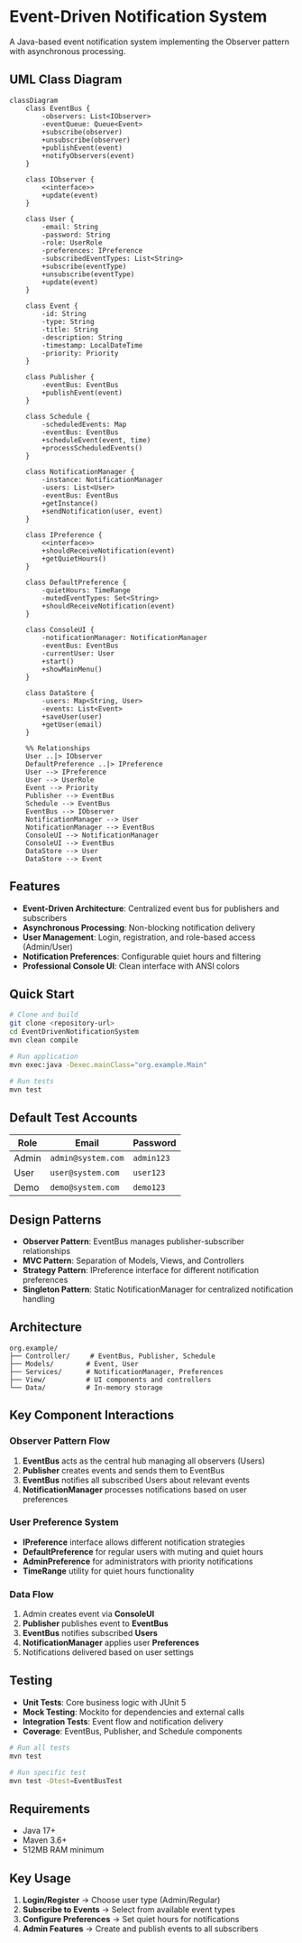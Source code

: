# Event-Driven Notification System

A Java-based event notification system implementing the Observer pattern with asynchronous processing.

## UML Class Diagram

```mermaid
classDiagram
    class EventBus {
        -observers: List<IObserver>
        -eventQueue: Queue<Event>
        +subscribe(observer)
        +unsubscribe(observer)
        +publishEvent(event)
        +notifyObservers(event)
    }

    class IObserver {
        <<interface>>
        +update(event)
    }

    class User {
        -email: String
        -password: String
        -role: UserRole
        -preferences: IPreference
        -subscribedEventTypes: List<String>
        +subscribe(eventType)
        +unsubscribe(eventType)
        +update(event)
    }

    class Event {
        -id: String
        -type: String
        -title: String
        -description: String
        -timestamp: LocalDateTime
        -priority: Priority
    }

    class Publisher {
        -eventBus: EventBus
        +publishEvent(event)
    }

    class Schedule {
        -scheduledEvents: Map
        -eventBus: EventBus
        +scheduleEvent(event, time)
        +processScheduledEvents()
    }

    class NotificationManager {
        -instance: NotificationManager
        -users: List<User>
        -eventBus: EventBus
        +getInstance()
        +sendNotification(user, event)
    }

    class IPreference {
        <<interface>>
        +shouldReceiveNotification(event)
        +getQuietHours()
    }

    class DefaultPreference {
        -quietHours: TimeRange
        -mutedEventTypes: Set<String>
        +shouldReceiveNotification(event)
    }

    class ConsoleUI {
        -notificationManager: NotificationManager
        -eventBus: EventBus
        -currentUser: User
        +start()
        +showMainMenu()
    }

    class DataStore {
        -users: Map<String, User>
        -events: List<Event>
        +saveUser(user)
        +getUser(email)
    }

    %% Relationships
    User ..|> IObserver
    DefaultPreference ..|> IPreference
    User --> IPreference
    User --> UserRole
    Event --> Priority
    Publisher --> EventBus
    Schedule --> EventBus
    EventBus --> IObserver
    NotificationManager --> User
    NotificationManager --> EventBus
    ConsoleUI --> NotificationManager
    ConsoleUI --> EventBus
    DataStore --> User
    DataStore --> Event
```

## Features

- **Event-Driven Architecture**: Centralized event bus for publishers and subscribers
- **Asynchronous Processing**: Non-blocking notification delivery
- **User Management**: Login, registration, and role-based access (Admin/User)
- **Notification Preferences**: Configurable quiet hours and filtering
- **Professional Console UI**: Clean interface with ANSI colors

## Quick Start

```bash
# Clone and build
git clone <repository-url>
cd EventDrivenNotificationSystem
mvn clean compile

# Run application
mvn exec:java -Dexec.mainClass="org.example.Main"

# Run tests
mvn test
```

## Default Test Accounts

| Role | Email | Password |
|------|--------|----------|
| Admin | `admin@system.com` | `admin123` |
| User | `user@system.com` | `user123` |
| Demo | `demo@system.com` | `demo123` |

## Design Patterns

- **Observer Pattern**: EventBus manages publisher-subscriber relationships
- **MVC Pattern**: Separation of Models, Views, and Controllers
- **Strategy Pattern**: IPreference interface for different notification preferences
- **Singleton Pattern**: Static NotificationManager for centralized notification handling

## Architecture

```
org.example/
├── Controller/     # EventBus, Publisher, Schedule
├── Models/        # Event, User
├── Services/      # NotificationManager, Preferences
├── View/          # UI components and controllers
└── Data/          # In-memory storage
```

## Key Component Interactions

### Observer Pattern Flow
1. **EventBus** acts as the central hub managing all observers (Users)
2. **Publisher** creates events and sends them to EventBus
3. **EventBus** notifies all subscribed Users about relevant events
4. **NotificationManager** processes notifications based on user preferences

### User Preference System
- **IPreference** interface allows different notification strategies
- **DefaultPreference** for regular users with muting and quiet hours
- **AdminPreference** for administrators with priority notifications
- **TimeRange** utility for quiet hours functionality

### Data Flow
1. Admin creates event via **ConsoleUI**
2. **Publisher** publishes event to **EventBus**
3. **EventBus** notifies subscribed **Users**
4. **NotificationManager** applies user **Preferences**
5. Notifications delivered based on user settings

## Testing

- **Unit Tests**: Core business logic with JUnit 5
- **Mock Testing**: Mockito for dependencies and external calls
- **Integration Tests**: Event flow and notification delivery
- **Coverage**: EventBus, Publisher, and Schedule components

```bash
# Run all tests
mvn test

# Run specific test
mvn test -Dtest=EventBusTest
```

## Requirements

- Java 17+
- Maven 3.6+
- 512MB RAM minimum

## Key Usage

1. **Login/Register** → Choose user type (Admin/Regular)
2. **Subscribe to Events** → Select from available event types
3. **Configure Preferences** → Set quiet hours for notifications
4. **Admin Features** → Create and publish events to all subscribers
